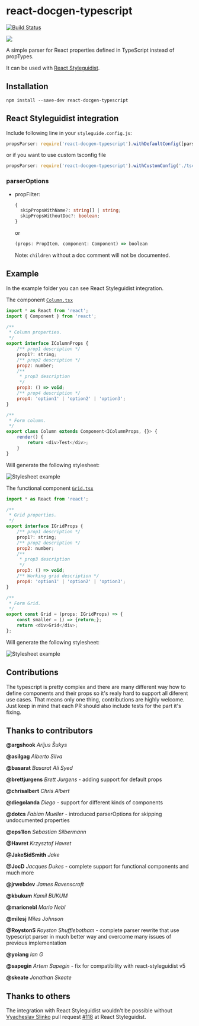 # react-docgen-typescript

[![Build Status](https://travis-ci.org/styleguidist/react-docgen-typescript.svg)](https://travis-ci.org/styleguidist/react-docgen-typescript)

![](https://nodei.co/npm/react-docgen-typescript.png?downloadRank=true&downloads=true)

A simple parser for React properties defined in TypeScript instead of propTypes.

It can be used with [React Styleguidist](https://github.com/styleguidist/react-styleguidist).

## Installation

```
npm install --save-dev react-docgen-typescript
```

## React Styleguidist integration

Include following line in your `styleguide.config.js`:

```javascript
propsParser: require('react-docgen-typescript').withDefaultConfig([parserOptions]).parse
```

or if you want to use custom tsconfig file

```javascript
propsParser: require('react-docgen-typescript').withCustomConfig('./tsconfig.json', [parserOptions]).parse
```

### parserOptions

- propFilter:

  ```typescript
  {
    skipPropsWithName?: string[] | string;
    skipPropsWithoutDoc?: boolean;
  }
  ```

  or

  ```typescript
  (props: PropItem, component: Component) => boolean
  ```

  Note: `children` without a doc comment will not be documented.

## Example

In the example folder you can see React Styleguidist integration.

The component [`Column.tsx`](./examples/react-styleguidist-example/components/Column.tsx)

```javascript
import * as React from 'react';
import { Component } from 'react';

/**
 * Column properties.
 */
export interface IColumnProps {
    /** prop1 description */
    prop1?: string;
    /** prop2 description */
    prop2: number;
    /**
     * prop3 description
     */
    prop3: () => void;
    /** prop4 description */
    prop4: 'option1' | 'option2' | 'option3';
}

/**
 * Form column.
 */
export class Column extends Component<IColumnProps, {}> {
    render() {
        return <div>Test</div>;
    }
}
```

Will generate the following stylesheet:

![Stylesheet example](./stylesheet-example-column.png "Stylesheet example")

The functional component [`Grid.tsx`](./examples/react-styleguidist-example/components/Grid.tsx)

```javascript
import * as React from 'react';

/**
 * Grid properties.
 */
export interface IGridProps {
    /** prop1 description */
    prop1?: string;
    /** prop2 description */
    prop2: number;
    /**
     * prop3 description
     */
    prop3: () => void;
    /** Working grid description */
    prop4: 'option1' | 'option2' | 'option3';
}

/**
 * Form Grid.
 */
export const Grid = (props: IGridProps) => {
    const smaller = () => {return;};
    return <div>Grid</div>;
};
```

Will generate the following stylesheet:

![Stylesheet example](./stylesheet-example-grid.png "Stylesheet example")

## Contributions
The typescript is pretty complex and there are many different way how
to define components and their props so it's realy hard to support all
diferent use cases. That means only one thing, contributions are highly
welcome. Just keep in mind that each PR should also include tests for
the part it's fixing.

## Thanks to contributors

**@argshook** *Arijus Šukys*

**@asilgag** *Alberto Silva*

**@basarat** *Basarat Ali Syed*

**@brettjurgens** *Brett Jurgens* - adding support for default props

**@chrisalbert** *Chris Albert*

**@diegolanda** *Diego* - support for different kinds of components

**@dotcs** *Fabian Mueller* - introduced parserOptions for skipping undocumented properties

**@eps1lon** *Sebastian Silbermann*

**@Havret** *Krzysztof Havret*

**@JakeSidSmith** *Jake*

**@JocD** *Jacques Dukes* - complete support for functional components and much more

**@jrwebdev** *James Ravenscroft*

**@kbukum** *Kamil BUKUM*

**@marionebl** *Mario Nebl*

**@milesj** *Miles Johnson*

**@RoystonS** *Royston Shufflebotham* - complete parser rewrite that use typescript parser in much better way and overcome many issues of previous implementation

**@yoiang** *Ian G*

**@sapegin** *Artem Sapegin* - fix for compatibility with react-styleguidist v5

**@skeate** *Jonathan Skeate*

## Thanks to others

The integration with React Styleguidist wouldn't be possible without [Vyacheslav Slinko](https://github.com/vslinko) pull request [#118](https://github.com/styleguidist/react-styleguidist/pull/118) at React Styleguidist.
